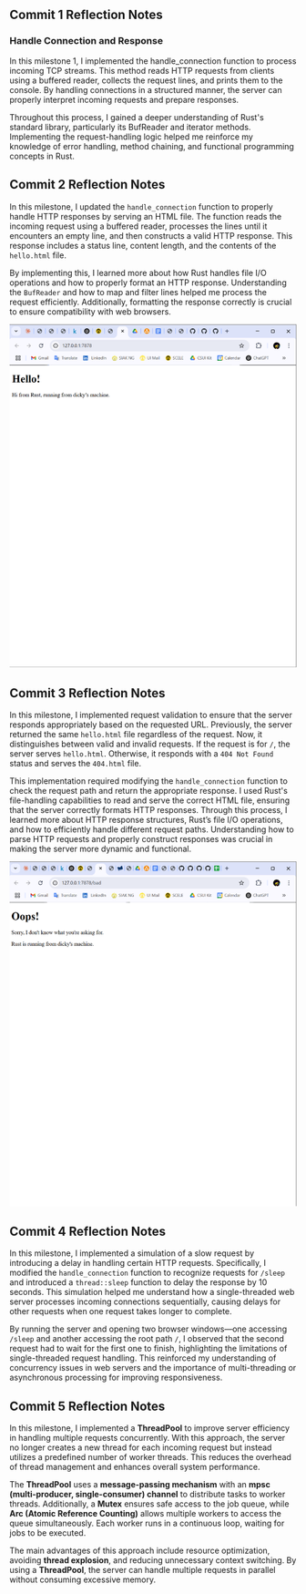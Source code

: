 ## Commit 1 Reflection Notes
### Handle Connection and Response

In this milestone 1, I implemented the handle_connection function to process incoming TCP streams. This method reads HTTP requests from clients using a buffered reader, collects the request lines, and prints them to the console. By handling connections in a structured manner, the server can properly interpret incoming requests and prepare responses.

Throughout this process, I gained a deeper understanding of Rust's standard library, particularly its BufReader and iterator methods. Implementing the request-handling logic helped me reinforce my knowledge of error handling, method chaining, and functional programming concepts in Rust.


## Commit 2 Reflection Notes

In this milestone, I updated the `handle_connection` function to properly handle HTTP responses by serving an HTML file. The function reads the incoming request using a buffered reader, processes the lines until it encounters an empty line, and then constructs a valid HTTP response. This response includes a status line, content length, and the contents of the `hello.html` file.

By implementing this, I learned more about how Rust handles file I/O operations and how to properly format an HTTP response. Understanding the `BufReader` and how to map and filter lines helped me process the request efficiently. Additionally, formatting the response correctly is crucial to ensure compatibility with web browsers.

![Milestone 2 screen capture](assets/images/milestone2.png)

## Commit 3 Reflection Notes

In this milestone, I implemented request validation to ensure that the server responds appropriately based on the requested URL. Previously, the server returned the same `hello.html` file regardless of the request. Now, it distinguishes between valid and invalid requests. If the request is for `/`, the server serves `hello.html`. Otherwise, it responds with a `404 Not Found` status and serves the `404.html` file.

This implementation required modifying the `handle_connection` function to check the request path and return the appropriate response. I used Rust's file-handling capabilities to read and serve the correct HTML file, ensuring that the server correctly formats HTTP responses. Through this process, I learned more about HTTP response structures, Rust’s file I/O operations, and how to efficiently handle different request paths. Understanding how to parse HTTP requests and properly construct responses was crucial in making the server more dynamic and functional.

![Milestone 3 screen capture](assets/images/milestone3.png)


## Commit 4 Reflection Notes


In this milestone, I implemented a simulation of a slow request by introducing a delay in handling certain HTTP requests. Specifically, I modified the `handle_connection` function to recognize requests for `/sleep` and introduced a `thread::sleep` function to delay the response by 10 seconds. This simulation helped me understand how a single-threaded web server processes incoming connections sequentially, causing delays for other requests when one request takes longer to complete.

By running the server and opening two browser windows—one accessing `/sleep` and another accessing the root path `/`, I observed that the second request had to wait for the first one to finish, highlighting the limitations of single-threaded request handling. This reinforced my understanding of concurrency issues in web servers and the importance of multi-threading or asynchronous processing for improving responsiveness.

## Commit 5 Reflection Notes

In this milestone, I implemented a **ThreadPool** to improve server efficiency in handling multiple requests concurrently. With this approach, the server no longer creates a new thread for each incoming request but instead utilizes a predefined number of worker threads. This reduces the overhead of thread management and enhances overall system performance.

The **ThreadPool** uses a **message-passing mechanism** with an **mpsc (multi-producer, single-consumer) channel** to distribute tasks to worker threads. Additionally, a **Mutex** ensures safe access to the job queue, while **Arc (Atomic Reference Counting)** allows multiple workers to access the queue simultaneously. Each worker runs in a continuous loop, waiting for jobs to be executed.

The main advantages of this approach include resource optimization, avoiding **thread explosion**, and reducing unnecessary context switching. By using a **ThreadPool**, the server can handle multiple requests in parallel without consuming excessive memory.
